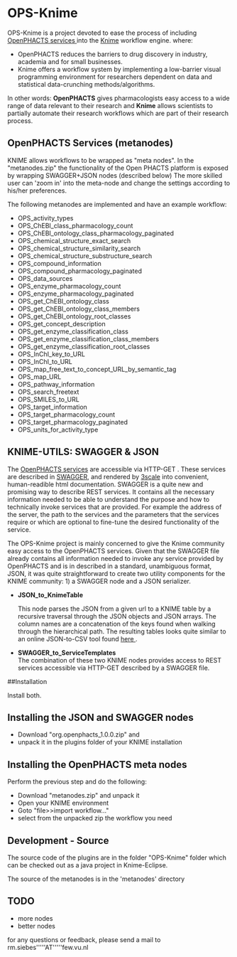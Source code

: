 OPS-Knime
=========

OPS-Knime is a project devoted to ease the process of including <a href="http://dev.openphacts.org">OpenPHACTS services </a> into the <a href="http://www.knime.org/">Knime</a> workflow engine.
where:<br/>
<ul><li>OpenPHACTS reduces the barriers to drug discovery in industry, academia and for small businesses. </li>
<li>
Knime offers a workflow system by implementing a low-barrier visual programming environment for researchers dependent on data and statistical data-crunching methods/algorithms.
</li> 
</ul>
In other words: <b>OpenPHACTS</b> gives pharmacologists easy access to a wide range of data relevant to their research and <b>Knime</b> allows scientists to partially automate their research workflows which
are part of their research process.   

OpenPHACTS Services (metanodes)
----------
KNIME allows workflows to be wrapped as "meta nodes". In the "metanodes.zip" the functionality of the Open PHACTS platform is exposed by wrapping SWAGGER+JSON nodes (described below)
The more skilled user can 'zoom in' into the meta-node and change the settings according
to his/her preferences.

The following metanodes are implemented and have an example workflow:
<ul><li>OPS_activity_types</li><li>OPS_ChEBI_class_pharmacology_count</li><li>OPS_ChEBI_ontology_class_pharmacology_paginated</li><li>OPS_chemical_structure_exact_search</li><li>OPS_chemical_structure_similarity_search</li><li>OPS_chemical_structure_substructure_search</li><li>OPS_compound_information</li><li>OPS_compound_pharmacology_paginated</li><li>OPS_data_sources</li><li>OPS_enzyme_pharmacology_count</li><li>OPS_enzyme_pharmacology_paginated</li><li>OPS_get_ChEBI_ontology_class</li><li>OPS_get_ChEBI_ontology_class_members</li><li>OPS_get_ChEBI_ontology_root_classes</li><li>OPS_get_concept_description</li><li>OPS_get_enzyme_classification_class</li><li>OPS_get_enzyme_classification_class_members</li><li>OPS_get_enzyme_classification_root_classes</li><li>OPS_InChI_key_to_URL</li><li>OPS_InChI_to_URL</li><li>OPS_map_free_text_to_concept_URL_by_semantic_tag</li><li>OPS_map_URL</li><li>OPS_pathway_information</li><li>OPS_search_freetext</li><li>OPS_SMILES_to_URL</li><li>OPS_target_information</li><li>OPS_target_pharmacology_count</li><li>OPS_target_pharmacology_paginated</li><li>OPS_units_for_activity_type</li></ul>


KNIME-UTILS: SWAGGER & JSON
----------
The <a href="http://dev.openphacts.org">OpenPHACTS services</a> are accessible via HTTP-GET .
These services are described in <a href="https://developers.helloreverb.com/swagger/">SWAGGER</a>, and rendered by <a href="http://www.3scale.net/">3scale</a> into convenient, human-readible html documentation. SWAGGER is a quite new and promising way to describe REST services. 
It contains all the necessary information needed to be able
to understand the purpose and how to technically invoke  services that are provided. For example the address of the server, the path to the services and the parameters
that the services require or which are optional to fine-tune the desired functionality of the service.


The OPS-Knime project is mainly concerned to give the Knime community easy access to the OpenPHACTS services. Given that the SWAGGER file already contains all information
needed to invoke any service provided by OpenPHACTS and is in described in a standard, unambiguous format, JSON, it was quite straightforward to create two utility
components for the KNIME community: 1) a SWAGGER node and a JSON serializer.
 

<ul><li><b>JSON_to_KnimeTable</b><br/>

This node parses the JSON from a given url to a KNIME table by a recursive traversal through the JSON objects and JSON arrays. The column names
are a concatenation of the keys found when walking through the hierarchical path. The resulting tables looks quite similar to an online JSON-to-CSV tool
found <a href="http://json-csv.com"> here </a>.
 
</li>
<li><b>SWAGGER_to_ServiceTemplates</b><br/>
The combination of these two KNIME nodes provides access to REST services accessible via HTTP-GET described by a SWAGGER file.
</li></ul>

##Installation

Install both.

Installing the JSON and SWAGGER nodes
------------
* Download "org.openphacts_1.0.0.zip" and 
* unpack it in the plugins folder of your KNIME installation

Installing the OpenPHACTS meta nodes
----------
Perform the previous step and do the following:
* Download "metanodes.zip" and unpack it
* Open your KNIME environment
* Goto "file>>import workflow..."
* select from the unpacked zip the workflow you need




Development - Source
----------
The source code of the plugins are in the folder "OPS-Knime" folder which can be checked out as
a java project in Knime-Eclipse.

The source of the metanodes is in the 'metanodes' directory

TODO
-------------
* more nodes
* better nodes

for any questions or feedback, please send a mail to rm.siebes'''''AT'''''few.vu.nl

